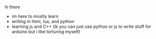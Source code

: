 hi there
- im here to mostly learn
- writing in html, lua, and python
- learning js and C++ (ik you can just use python or js to write stuff for arduino but i like torturing myself)
<!---
signedwintercards/signedwintercards is a ✨ special ✨ repository because its `README.md` (this file) appears on your GitHub profile.
You can click the Preview link to take a look at your changes.
--->
